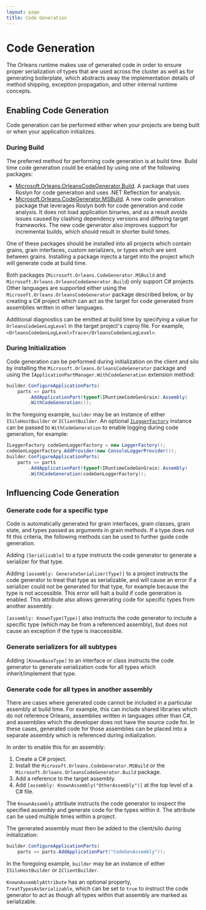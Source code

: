```yaml
---
layout: page
title: Code Generation
---
```


# Code Generation

The Orleans runtime makes use of generated code in order to ensure proper serialization of types that are used across the cluster as well as for generating boilerplate, which abstracts away the implementation details of method shipping, exception propagation, and other internal runtime concepts.

## Enabling Code Generation

Code generation can be performed either when your projects are being built or when your application initializes.

### During Build

The preferred method for performing code generation is at build time. Build time code generation could be enabled by using one of the following packages:

+ [Microsoft.Orleans.OrleansCodeGenerator.Build](https://www.nuget.org/packages/Microsoft.Orleans.OrleansCodeGenerator.Build/). A package that uses Roslyn for code generation and uses .NET Reflection for analysis.
+ [Microsoft.Orleans.CodeGenerator.MSBuild](https://www.nuget.org/packages/Microsoft.Orleans.CodeGenerator.MSBuild/). A new code generation package that leverages Roslyn both for code generation and code analysis. It does not load application binaries, and as a result avoids issues caused by clashing dependency versions and differing target frameworks. The new code generator also improves support for incremental builds, which should result in shorter build times.

 One of these packages should be installed into all projects which contain grains, grain interfaces, custom serializers, or types which are sent between grains. Installing a package injects a target into the project which will generate code at build time.

Both packages (`Microsoft.Orleans.CodeGenerator.MSBuild` and `Microsoft.Orleans.OrleansCodeGenerator.Build`) only support C# projects. Other languages are supported either using the `Microsoft.Orleans.OrleansCodeGenerator` package described below, or by creating a C# project which can act as the target for code generated from assemblies written in other languages.

Additional diagnostics can be emitted at build time by specifying a value for `OrleansCodeGenLogLevel` in the target project's *csproj* file. For example, `<OrleansCodeGenLogLevel>Trace</OrleansCodeGenLogLevel>`.

### During Initialization

Code generation can be performed during initialization on the client and silo by installing the `Microsoft.Orleans.OrleansCodeGenerator` package and using the `IApplicationPartManager.WithCodeGeneration` extension method:

``` csharp
builder.ConfigureApplicationParts(
    parts => parts
        .AddApplicationPart(typeof(IRuntimeCodeGenGrain).Assembly)
        .WithCodeGeneration());
```

In the foregoing example, `builder` may be an instance of either `ISiloHostBuilder` or `IClientBuilder`.
An optional [`ILoggerFactory`](https://docs.microsoft.com/en-us/dotnet/api/microsoft.extensions.logging.iloggerfactory) instance can be passed to `WithCodeGeneration` to enable logging during code generation, for example:

``` csharp
ILoggerFactory codeGenLoggerFactory = new LoggerFactory();
codeGenLoggerFactory.AddProvider(new ConsoleLoggerProvider());
builder.ConfigureApplicationParts(
    parts => parts
        .AddApplicationPart(typeof(IRuntimeCodeGenGrain).Assembly)
        .WithCodeGeneration(codeGenLoggerFactory));
```

## Influencing Code Generation

### Generate code for a specific type

Code is automatically generated for grain interfaces, grain classes, grain state, and types passed as arguments in grain methods. If a type does not fit this criteria, the following methods can be used to further guide code generation.

Adding `[Serializable]` to a type instructs the code generator to generate a serializer for that type.

Adding `[assembly: GenerateSerializer(Type)]` to a project instructs the code generator to treat that type as serializable, and will cause an error if a serializer could not be generated for that type, for example because the type is not accessible. This error will halt a build if code generation is enabled. This attribute also allows generating code for specific types from another assembly.

`[assembly: KnownType(Type)]` also instructs the code generator to include a specific type (which may be from a referenced assembly), but does not cause an exception if the type is inaccessible.

### Generate serializers for all subtypes

Adding `[KnownBaseType]` to an interface or class instructs the code generator to generate serialization code for all types which inherit/implement that type.

### Generate code for all types in another assembly

There are cases where generated code cannot be included in a particular assembly at build time. For example, this can include shared libraries which do not reference Orleans, assemblies written in languages other than C#, and assemblies which the developer does not have the source code for. In these cases, generated code for those assemblies can be placed into a separate assembly which is referenced during initialization.

In order to enable this for an assembly:

1. Create a C# project.
1. Install the `Microsoft.Orleans.CodeGenerator.MSBuild` or the `Microsoft.Orleans.OrleansCodeGenerator.Build` package.
1. Add a reference to the target assembly.
1. Add `[assembly: KnownAssembly("OtherAssembly")]` at the top level of a C# file.

The `KnownAssembly` attribute instructs the code generator to inspect the specified assembly and generate code for the types within it. The attribute can be used multiple times within a project.

The generated assembly must then be added to the client/silo during initialization:

``` csharp
builder.ConfigureApplicationParts(
    parts => parts.AddApplicationPart("CodeGenAssembly"));
```

In the foregoing example, `builder` may be an instance of either `ISiloHostBuilder` or `IClientBuilder`.

`KnownAssemblyAttribute` has an optional property, `TreatTypesAsSerializable`, which can be set to `true` to instruct the code generator to act as though all types within that assembly are marked as serializable.
